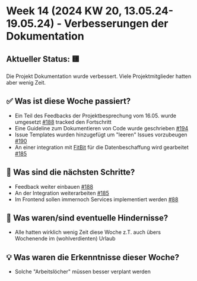 # Week 14 (2024 KW 20, 13.05.24-19.05.24) - Verbesserungen der Dokumentation

## Aktueller Status: 🟨

Die Projekt Dokumentation wurde verbessert. Viele Projektmitglieder hatten aber wenig Zeit.

## ✅ Was ist diese Woche passiert?

- Ein Teil des Feedbacks der Projektbesprechung vom 16.05. wurde umgesetzt [#188](https://github.com/SE-TINF22B2/G5-DuoGradus/issues/188) tracked den Fortschritt
- Eine Guideline zum Dokumentieren von Code wurde geschrieben [#194](https://github.com/SE-TINF22B2/G5-DuoGradus/issues/194)
- Issue Templates wurden hinzugefügt um "leeren" Issues vorzubeugen [#190](https://github.com/SE-TINF22B2/G5-DuoGradus/issues/190)
- An einer integration mit [FitBit](https://www.fitbit.com/global/us/home) für die Datenbeschaffung wird gearbeitet [#185](https://github.com/SE-TINF22B2/G5-DuoGradus/issues/185)

## 👣 Was sind die nächsten Schritte?

- Feedback weiter einbauen [#188](https://github.com/SE-TINF22B2/G5-DuoGradus/issues/188)
- An der Integration weiterarbeiten [#185](https://github.com/SE-TINF22B2/G5-DuoGradus/issues/185)
- Im Frontend sollen immernoch Services implementiert werden [#88](https://github.com/SE-TINF22B2/G5-DuoGradus/issues/88)

## 🤺 Was waren/sind eventuelle Hindernisse?

- Alle hatten wirklich wenig Zeit diese Woche z.T. auch übers Wochenende im (wohlverdienten) Urlaub

## 💡 Was waren die Erkenntnisse dieser Woche?

- Solche "Arbeitslöcher" müssen besser verplant werden
